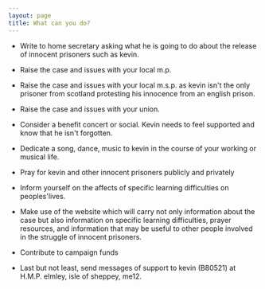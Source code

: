 ```yaml
---
layout: page
title: What can you do?
---
```

* Write to home secretary asking what he is going to do about the release of innocent prisoners such as kevin.

* Raise the case and issues with your local m.p.

* Raise the case and issues with your local m.s.p. as kevin isn't the only prisoner from scotland protesting his innocence from an english prison.

* Raise the case and issues with your union.

* Consider a benefit concert or social. Kevin needs to feel supported and know that he isn't forgotten.

* Dedicate a song, dance, music to kevin in the course of your working or musical life.

* Pray for kevin and other innocent prisoners publicly and privately

* Inform yourself on the affects of specific learning difficulties on peoples'lives.

* Make use of the website which will carry not only information about the case but also information on specific learning difficulties, prayer resources, and information that may be useful to other people involved in the struggle of innocent prisoners.

* Contribute to campaign funds

* Last but not least, send messages of support to kevin (B80521) at H.M.P. elmley, isle of sheppey, me12.